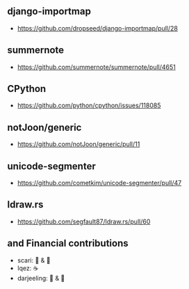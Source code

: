 ## django-importmap
 - https://github.com/dropseed/django-importmap/pull/28

## summernote
 - https://github.com/summernote/summernote/pull/4651

## CPython
 - https://github.com/python/cpython/issues/118085

## notJoon/generic
 - https://github.com/notJoon/generic/pull/11

## unicode-segmenter
 - https://github.com/cometkim/unicode-segmenter/pull/47

## ldraw.rs
 - https://github.com/segfault87/ldraw.rs/pull/60


## and Financial contributions
 - scari: 🏢 & 🛜
 - lqez: ☕
 - darjeeling: 🍕 & 🥤
